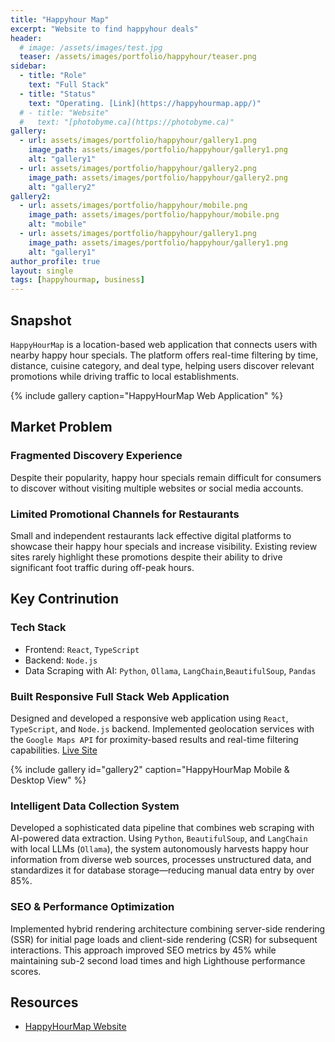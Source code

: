 ```yaml
---
title: "Happyhour Map"
excerpt: "Website to find happyhour deals"
header:
  # image: /assets/images/test.jpg
  teaser: /assets/images/portfolio/happyhour/teaser.png
sidebar:
  - title: "Role"
    text: "Full Stack"
  - title: "Status"
    text: "Operating. [Link](https://happyhourmap.app/)"
  # - title: "Website"
  #   text: "[photobyme.ca](https://photobyme.ca)"    
gallery:
  - url: assets/images/portfolio/happyhour/gallery1.png
    image_path: assets/images/portfolio/happyhour/gallery1.png
    alt: "gallery1"
  - url: assets/images/portfolio/happyhour/gallery2.png
    image_path: assets/images/portfolio/happyhour/gallery2.png
    alt: "gallery2"
gallery2:
  - url: assets/images/portfolio/happyhour/mobile.png
    image_path: assets/images/portfolio/happyhour/mobile.png
    alt: "mobile"
  - url: assets/images/portfolio/happyhour/gallery1.png
    image_path: assets/images/portfolio/happyhour/gallery1.png
    alt: "gallery1"    
author_profile: true
layout: single
tags: [happyhourmap, business]
---
```



## Snapshot  
`HappyHourMap` is a location-based web application that connects users with nearby happy hour specials. The platform offers real-time filtering by time, distance, cuisine category, and deal type, helping users discover relevant promotions while driving traffic to local establishments.

{% include gallery caption="HappyHourMap Web Application" %}

## Market Problem
### Fragmented Discovery Experience

Despite their popularity, happy hour specials remain difficult for consumers to discover without visiting multiple websites or social media accounts.

### Limited Promotional Channels for Restaurants

Small and independent restaurants lack effective digital platforms to showcase their happy hour specials and increase visibility. Existing review sites rarely highlight these promotions despite their ability to drive significant foot traffic during off-peak hours.

## Key Contrinution

### Tech Stack
- Frontend: `React`, `TypeScript`
- Backend: `Node.js`
- Data Scraping with AI: `Python`, `Ollama`, `LangChain`,`BeautifulSoup`, `Pandas` 

### Built Responsive Full Stack Web Application

Designed and developed a responsive web application using `React`, `TypeScript`, and `Node.js` backend. Implemented geolocation services with the `Google Maps API` for proximity-based results and real-time filtering capabilities. [Live Site](https://happyhourmap.app/)

{% include gallery id="gallery2" caption="HappyHourMap Mobile & Desktop View" %}


### Intelligent Data Collection System

Developed a sophisticated data pipeline that combines web scraping with AI-powered data extraction. Using `Python`, `BeautifulSoup`, and `LangChain` with local LLMs (`Ollama`), the system autonomously harvests happy hour information from diverse web sources, processes unstructured data, and standardizes it for database storage—reducing manual data entry by over 85%.

### SEO & Performance Optimization

Implemented hybrid rendering architecture combining server-side rendering (SSR) for initial page loads and client-side rendering (CSR) for subsequent interactions. This approach improved SEO metrics by 45% while maintaining sub-2 second load times and high Lighthouse performance scores.

## Resources 

- [HappyHourMap Website](https://happyhourmap.app)